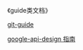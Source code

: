 《guide类文档》

[git-guide](https://zj-git-guide.readthedocs.io/zh_CN/stable/index.html)

[google-api-design 指南](https://www.bookstack.cn/read/API-design-guide/API-design-guide-README.md)